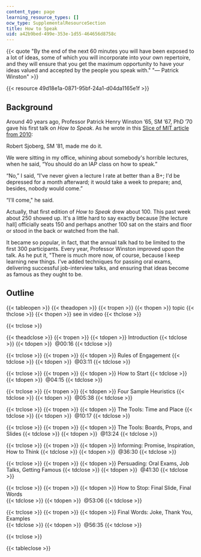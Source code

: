 ```yaml
---
content_type: page
learning_resource_types: []
ocw_type: SupplementalResourceSection
title: How to Speak
uid: a42b9bed-499e-353e-1d55-464656d8758c
---
```


{{< quote "By the end of the next 60 minutes you will have been exposed to a lot of ideas, some of which you will incorporate into your own repertoire, and they will ensure that you get the maximum opportunity to have your ideas valued and accepted by the people you speak with." "— Patrick Winston" >}}

{{< resource 49d18e1a-0871-95bf-24a1-d04da1165e1f >}}

Background
----------

Around 40 years ago, Professor Patrick Henry Winston ’65, SM ’67, PhD ’70 gave his first talk on _How to Speak_. As he wrote in this [Slice of MIT article from 2010](https://alum.mit.edu/slice/how-speak):

Robert Sjoberg, SM ’81, made me do it.

We were sitting in my office, whining about somebody's horrible lectures, when he said, “You should do an IAP class on how to speak.”

“No,” I said, “I've never given a lecture I rate at better than a B+; I'd be depressed for a month afterward; it would take a week to prepare; and, besides, nobody would come.”

“I'll come," he said.

Actually, that first edition of _How to Speak_ drew about 100. This past week about 250 showed up. It's a little hard to say exactly because \[the lecture hall\] officially seats 150 and perhaps another 100 sat on the stairs and floor or stood in the back or watched from the hall.

It became so popular, in fact, that the annual talk had to be limited to the first 300 participants. Every year, Professor Winston improved upon the talk. As he put it, "There is much more now, of course, because I keep learning new things. I've added techniques for passing oral exams, delivering successful job-interview talks, and ensuring that ideas become as famous as they ought to be.

Outline
-------

{{< tableopen >}}
{{< theadopen >}}
{{< tropen >}}
{{< thopen >}}
topic
{{< thclose >}}
{{< thopen >}}
see in video
{{< thclose >}}

{{< trclose >}}

{{< theadclose >}}
{{< tropen >}}
{{< tdopen >}}
Introduction
{{< tdclose >}}
{{< tdopen >}}
 @00:16
{{< tdclose >}}

{{< trclose >}}
{{< tropen >}}
{{< tdopen >}}
Rules of Engagement
{{< tdclose >}}
{{< tdopen >}}
 @03:11
{{< tdclose >}}

{{< trclose >}}
{{< tropen >}}
{{< tdopen >}}
How to Start
{{< tdclose >}}
{{< tdopen >}}
 @04:15
{{< tdclose >}}

{{< trclose >}}
{{< tropen >}}
{{< tdopen >}}
Four Sample Heuristics
{{< tdclose >}}
{{< tdopen >}}
 @05:38
{{< tdclose >}}

{{< trclose >}}
{{< tropen >}}
{{< tdopen >}}
The Tools: Time and Place
{{< tdclose >}}
{{< tdopen >}}
 @10:17
{{< tdclose >}}

{{< trclose >}}
{{< tropen >}}
{{< tdopen >}}
The Tools: Boards, Props, and Slides
{{< tdclose >}}
{{< tdopen >}}
 @13:24
{{< tdclose >}}

{{< trclose >}}
{{< tropen >}}
{{< tdopen >}}
Informing: Promise, Inspiration, How to Think
{{< tdclose >}}
{{< tdopen >}}
 @36:30
{{< tdclose >}}

{{< trclose >}}
{{< tropen >}}
{{< tdopen >}}
Persuading: Oral Exams, Job Talks, Getting Famous
{{< tdclose >}}
{{< tdopen >}}
 @41:30
{{< tdclose >}}

{{< trclose >}}
{{< tropen >}}
{{< tdopen >}}
﻿How to Stop: Final Slide, Final Words  
{{< tdclose >}}
{{< tdopen >}}
 @53:06
{{< tdclose >}}

{{< trclose >}}
{{< tropen >}}
{{< tdopen >}}
﻿Final Words: Joke, Thank You, Examples  
{{< tdclose >}}
{{< tdopen >}}
 @56:35
{{< tdclose >}}

{{< trclose >}}

{{< tableclose >}}